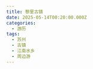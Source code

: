 ```yaml
---
title: 黎里古镇
date: 2025-05-14T00:20:00.000Z
categories:
  - 游历
tags:
  - 苏州
  - 古镇
  - 江南水乡
  - 周边游
---
```


